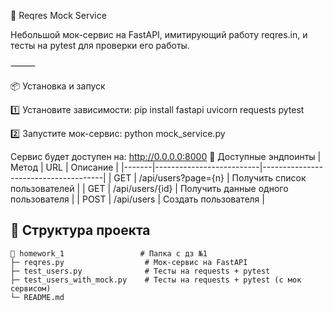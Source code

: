 🚀 Reqres Mock Service

Небольшой мок-сервис на FastAPI, имитирующий работу reqres.in, и тесты на pytest для проверки его работы.

⸻

📦 Установка и запуск

1️⃣ Установите зависимости:
pip install fastapi uvicorn requests pytest

2️⃣ Запустите мок-сервис:
python mock_service.py

Сервис будет доступен на: http://0.0.0.0:8000
🔹 Доступные эндпоинты
| Метод | URL                      | Описание                             |
|-------|--------------------------|--------------------------------------|
| GET   | /api/users?page={n}       | Получить список пользователей        |
| GET   | /api/users/{id}           | Получить данные одного пользователя  |
| POST  | /api/users                | Создать пользователя                 |

## 📂 Структура проекта

```
📂 homework_1                 # Папка с дз №1
├─ reqres.py                  # Мок-сервис на FastAPI
├─ test_users.py              # Тесты на requests + pytest
├─ test_users_with_mock.py    # Тесты на requests + pytest (с мок сервисом)
└─ README.md
```